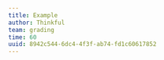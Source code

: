 ```yaml
---
title: Example
author: Thinkful
team: grading
time: 60
uuid: 8942c544-6dc4-4f3f-ab74-fd1c60617852
---
```


<jupyter notebook-name="6.1.5 Time Series - Guided Example" course-code="DSBC"/>
